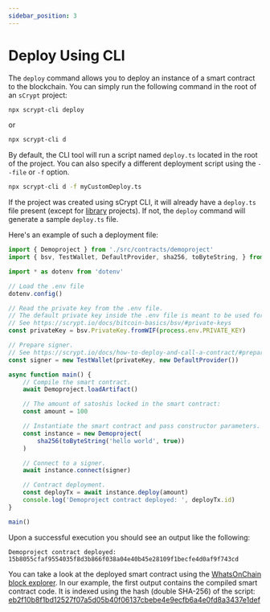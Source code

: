 ```yaml
---
sidebar_position: 3
---
```


# Deploy Using CLI

The `deploy` command allows you to deploy an instance of a smart contract to the blockchain. You can simply run the following command in the root of an `sCrypt` project:

```sh
npx scrypt-cli deploy
```

or

```sh
npx scrypt-cli d
```

By default, the CLI tool will run a script named `deploy.ts` located in the root of the project. You can also specify a different deployment script using the `--file` or `-f` option.

```sh
npx scrypt-cli d -f myCustomDeploy.ts
```

If the project was created using sCrypt CLI, it will already have a `deploy.ts` file present (except for [library](../how-to-publish-a-contract.md) projects). If not, the `deploy` command will generate a sample `deploy.ts` file.

Here's an example of such a deployment file:
```ts
import { Demoproject } from './src/contracts/demoproject'
import { bsv, TestWallet, DefaultProvider, sha256, toByteString, } from 'scrypt-ts'

import * as dotenv from 'dotenv'

// Load the .env file
dotenv.config()

// Read the private key from the .env file.
// The default private key inside the .env file is meant to be used for the Bitcoin testnet.
// See https://scrypt.io/docs/bitcoin-basics/bsv/#private-keys
const privateKey = bsv.PrivateKey.fromWIF(process.env.PRIVATE_KEY)

// Prepare signer. 
// See https://scrypt.io/docs/how-to-deploy-and-call-a-contract/#prepare-a-signer-and-provider
const signer = new TestWallet(privateKey, new DefaultProvider())

async function main() {
    // Compile the smart contract.
    await Demoproject.loadArtifact()

    // The amount of satoshis locked in the smart contract:
    const amount = 100

    // Instantiate the smart contract and pass constructor parameters.
    const instance = new Demoproject(
        sha256(toByteString('hello world', true))
    )

    // Connect to a signer.
    await instance.connect(signer)

    // Contract deployment.
    const deployTx = await instance.deploy(amount)
    console.log('Demoproject contract deployed: ', deployTx.id)
}

main()
```

Upon a successful execution you should see an output like the following:

```
Demoproject contract deployed:  15b8055cfaf9554035f8d3b866f038a04e40b45e28109f1becfe4d0af9f743cd
```

You can take a look at the deployed smart contract using the [WhatsOnChain block explorer](https://test.whatsonchain.com/tx/15b8055cfaf9554035f8d3b866f038a04e40b45e28109f1becfe4d0af9f743cd). 
In our example, the first output contains the compiled smart contract code. 
It is indexed using the hash (double SHA-256) of the script: [eb2f10b8f1bd12527f07a5d05b40f06137cbebe4e9ecfb6a4e0fd8a3437e1def](https://test.whatsonchain.com/script/eb2f10b8f1bd12527f07a5d05b40f06137cbebe4e9ecfb6a4e0fd8a3437e1def)
